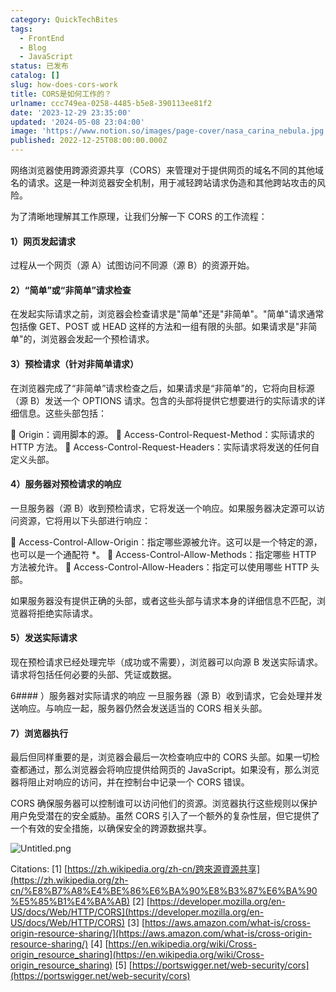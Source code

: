 ```yaml
---
category: QuickTechBites
tags:
  - FrontEnd
  - Blog
  - JavaScript
status: 已发布
catalog: []
slug: how-does-cors-work
title: CORS是如何工作的？
urlname: ccc749ea-0258-4485-b5e8-390113ee81f2
date: '2023-12-29 23:35:00'
updated: '2024-05-08 23:04:00'
image: 'https://www.notion.so/images/page-cover/nasa_carina_nebula.jpg'
published: 2022-12-25T08:00:00.000Z
---
```


网络浏览器使用跨源资源共享（CORS）来管理对于提供网页的域名不同的其他域名的请求。这是一种浏览器安全机制，用于减轻跨站请求伪造和其他跨站攻击的风险。


为了清晰地理解其工作原理，让我们分解一下 CORS 的工作流程：


#### 1）网页发起请求
过程从一个网页（源 A）试图访问不同源（源 B）的资源开始。


#### 2）“简单”或“非简单”请求检查
在发起实际请求之前，浏览器会检查请求是"简单"还是"非简单"。"简单"请求通常包括像 GET、POST 或 HEAD 这样的方法和一组有限的头部。如果请求是"非简单"的，浏览器会发起一个预检请求。


#### 3）预检请求（针对非简单请求）
在浏览器完成了“非简单”请求检查之后，如果请求是“非简单”的，它将向目标源（源 B）发送一个 OPTIONS 请求。包含的头部将提供它想要进行的实际请求的详细信息。这些头部包括：


🔸 Origin：调用脚本的源。
🔸 Access-Control-Request-Method：实际请求的 HTTP 方法。
🔸 Access-Control-Request-Headers：实际请求将发送的任何自定义头部。


#### 4）服务器对预检请求的响应
一旦服务器（源 B）收到预检请求，它将发送一个响应。如果服务器决定源可以访问资源，它将用以下头部进行响应：


🔹 Access-Control-Allow-Origin：指定哪些源被允许。这可以是一个特定的源，也可以是一个通配符 *。
🔹 Access-Control-Allow-Methods：指定哪些 HTTP 方法被允许。
🔹 Access-Control-Allow-Headers：指定可以使用哪些 HTTP 头部。


如果服务器没有提供正确的头部，或者这些头部与请求本身的详细信息不匹配，浏览器将拒绝实际请求。


#### 5）发送实际请求
现在预检请求已经处理完毕（成功或不需要），浏览器可以向源 B 发送实际请求。请求将包括任何必要的头部、凭证或数据。


6#### ）服务器对实际请求的响应
一旦服务器（源 B）收到请求，它会处理并发送响应。与响应一起，服务器仍然会发送适当的 CORS 相关头部。


#### 7）浏览器执行
最后但同样重要的是，浏览器会最后一次检查响应中的 CORS 头部。如果一切检查都通过，那么浏览器会将响应提供给网页的 JavaScript。如果没有，那么浏览器将阻止对响应的访问，并在控制台中记录一个 CORS 错误。


CORS 确保服务器可以控制谁可以访问他们的资源。浏览器执行这些规则以保护用户免受潜在的安全威胁。虽然 CORS 引入了一个额外的复杂性层，但它提供了一个有效的安全措施，以确保安全的跨源数据共享。


![Untitled.png](https://prod-files-secure.s3.us-west-2.amazonaws.com/5d24fe63-e567-4804-86f9-9fdc62e13082/b3deb140-f22b-4520-bcee-759301567801/Untitled.png?X-Amz-Algorithm=AWS4-HMAC-SHA256&X-Amz-Content-Sha256=UNSIGNED-PAYLOAD&X-Amz-Credential=ASIAZI2LB4662UWF5D4K%2F20250415%2Fus-west-2%2Fs3%2Faws4_request&X-Amz-Date=20250415T054004Z&X-Amz-Expires=3600&X-Amz-Security-Token=IQoJb3JpZ2luX2VjEJ3%2F%2F%2F%2F%2F%2F%2F%2F%2F%2FwEaCXVzLXdlc3QtMiJIMEYCIQD%2FSG7C4uR6c8oQza4w3rZZq%2FYMFG8K1%2B%2FroCQd1s5buQIhAImFFf8%2B7UpK2agtsDyv7DuJ6kD2LMI%2F%2FHnBvs4q%2BQZ7Kv8DCCYQABoMNjM3NDIzMTgzODA1IgwfEEakEY%2ByzFk8KFwq3APvVrGjVD4fxIKRxM9jWHgRT2Pmalm9a70pWGv5Yl6ylw6LHUeraLqWZwC8Dv6S%2FxDsLvn7lHLc%2Fi8ahwmRLFV2C%2B5JrnbSA6oP1UKTgczKDEl8FR1DCsiFyj1aRnNaR2IwOzkPYcYmLL%2FMPpQlzheyxYTJTKFZgz91di7U4b2Qb2Hv9VYxpZRaXGfRcWsCpRUke0MPCdVdqEp8%2BELds93ddiLyeiKSvtvL%2BXFY1%2F1bcgSeN66wT8Kq3A8p%2BcigBtkBKIwoUKZF%2FJZttIaSbVaxzEL2jEThHWA8EyRGIHmTlya2iDKaL1h%2BtBP58fxwbuwGA%2BZzerGYGvdmb3pSh6qL4awQnX0g48rNsiSK1%2B2cpUnb06N9vRTnz7YjCSCkBIBPlXSY3WCYU2RwBYbCdm3FFU4OrtcIPenEjl7hiajlahsz%2FmaQ6O976LWd%2BVBTGJfHVUFXRbbG1ZGk8QBR6jCnv1LBaR7z8vAfyJXnglxRhS%2Bmb7KtyN9NBbXRVxOJsUsaSotI%2FlAo%2BDyjNDrktZqUe%2Bb9QggEsZveh7gebnS1i7n8M0a%2FKN54ZTMxoafud8SSgb%2BoZuroz7W0IQya2Z51f%2BV4TxLddJkqeXzPC8FVvw6NyFgaQ04CvNKMlzCwzve%2FBjqkAc1NfpgNq%2BD7Z8MJCpXI5ZucbJ0y6pTDvsuC%2BH3dA0EAPItOC%2FDIaiRmGfavtl5hI8VfxFXINC2p80X2RD1Xc59VO%2Bn%2FYslRhfth%2BFfiUs528rVDxOAypsEFgpxdVqKOz%2Bkbf40tNK2aqj9GMX6MyJN88jTa%2BZcr03EMqoWqRXgYAR5tiGy5SqlWc3N59jSqGXO6vlBv5R%2FHv8cdVo%2B8HeWi1GUn&X-Amz-Signature=35a85a9110f8afe2e5522d28c922e1b683bf276c666abd70783eced01ead9129&X-Amz-SignedHeaders=host&x-id=GetObject)


Citations:
[1] [https://zh.wikipedia.org/zh-cn/跨來源資源共享](https://zh.wikipedia.org/zh-cn/%E8%B7%A8%E4%BE%86%E6%BA%90%E8%B3%87%E6%BA%90%E5%85%B1%E4%BA%AB)
[2] [https://developer.mozilla.org/en-US/docs/Web/HTTP/CORS](https://developer.mozilla.org/en-US/docs/Web/HTTP/CORS)
[3] [https://aws.amazon.com/what-is/cross-origin-resource-sharing/](https://aws.amazon.com/what-is/cross-origin-resource-sharing/)
[4] [https://en.wikipedia.org/wiki/Cross-origin_resource_sharing](https://en.wikipedia.org/wiki/Cross-origin_resource_sharing)
[5] [https://portswigger.net/web-security/cors](https://portswigger.net/web-security/cors)

